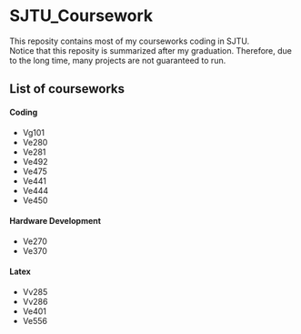 # SJTU_Coursework
This reposity contains most of my courseworks coding in SJTU.<br>
Notice that this reposity is summarized after my graduation. Therefore, due to the long time, many projects are not guaranteed to run.
## List of courseworks
#### Coding
- Vg101
- Ve280
- Ve281
- Ve492
- Ve475
- Ve441
- Ve444
- Ve450
#### Hardware Development
- Ve270
- Ve370
#### Latex
- Vv285
- Vv286
- Ve401
- Ve556
